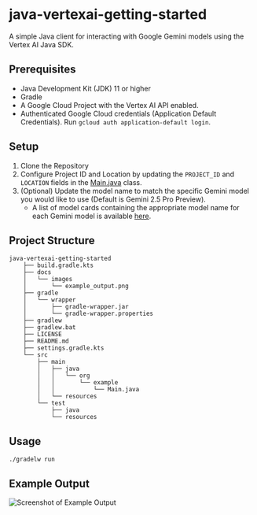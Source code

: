 # java-vertexai-getting-started
A simple Java client for interacting with Google Gemini models using the Vertex AI Java SDK.

## Prerequisites
*  Java Development Kit (JDK) 11 or higher
*   Gradle
*   A Google Cloud Project with the Vertex AI API enabled.
*   Authenticated Google Cloud credentials (Application Default Credentials). Run `gcloud auth application-default login`.

## Setup
1. Clone the Repository
2. Configure Project ID and Location by updating the `PROJECT_ID` and `LOCATION` fields in the [Main.java](src/main/java/org/example/Main.java) class.
3. (Optional) Update the model name to match the specific Gemini model you would like to use (Default is Gemini 2.5 Pro Preview).
    * A list of model cards containing the appropriate model name for each Gemini model is available [here](https://cloud.google.com/vertex-ai/generative-ai/docs/model-garden/available-models#google-models).

## Project Structure
```
java-vertexai-getting-started
    ├── build.gradle.kts
    ├── docs
    │   └── images
    │       └── example_output.png
    ├── gradle
    │   └── wrapper
    │       ├── gradle-wrapper.jar
    │       └── gradle-wrapper.properties
    ├── gradlew
    ├── gradlew.bat
    ├── LICENSE
    ├── README.md
    ├── settings.gradle.kts
    └── src
        ├── main
        │   ├── java
        │   │   └── org
        │   │       └── example
        │   │           └── Main.java
        │   └── resources
        └── test
            ├── java
            └── resources
```

## Usage
```./gradelw run```

## Example Output
![Screenshot of Example Output](docs/images/example_output.png)